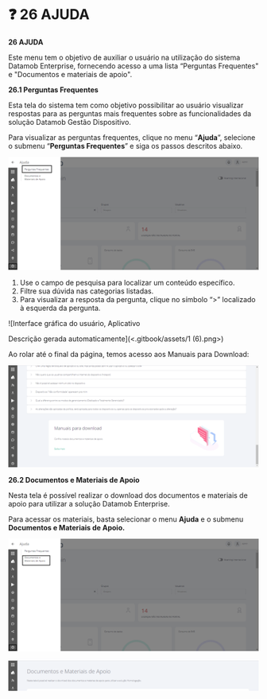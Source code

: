 # ❓ 26 AJUDA

**26 AJUDA**

Este menu tem o objetivo de auxiliar o usuário na utilização do sistema Datamob Enterprise, fornecendo acesso a uma lista “Perguntas Frequentes" e "Documentos e materiais de apoio".

**26.1 Perguntas Frequentes**

Esta tela do sistema tem como objetivo possibilitar ao usuário visualizar respostas para as perguntas mais frequentes sobre as funcionalidades da solução Datamob Gestão Dispositivo.

Para visualizar as perguntas frequentes, clique no menu “**Ajuda**”, selecione o submenu “**Perguntas Frequentes**” e siga os passos descritos abaixo.

![](<.gitbook/assets/0 (6).png>)

1. Use o campo de pesquisa para localizar um conteúdo específico.
2. Filtre sua dúvida nas categorias listadas.
3. Para visualizar a resposta da pergunta, clique no símbolo “>” localizado à esquerda da pergunta.

![Interface gráfica do usuário, Aplicativo

Descrição gerada automaticamente](<.gitbook/assets/1 (6).png>)

Ao rolar até o final da página, temos acesso aos Manuais para Download:

![](<.gitbook/assets/2 (3).png>)

**26.2 Documentos e Materiais de Apoio**

Nesta tela é possível realizar o download dos documentos e materiais de apoio para utilizar a solução Datamob Enterprise.

Para acessar os materiais, basta selecionar o menu **Ajuda** e o submenu **Documentos e Materiais de Apoio.**

![](<.gitbook/assets/3 (2).png>)

![](<.gitbook/assets/4 (1).png>)
